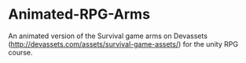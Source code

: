 # Animated-RPG-Arms
An animated version of the Survival game arms on Devassets (http://devassets.com/assets/survival-game-assets/) for the unity RPG course.

